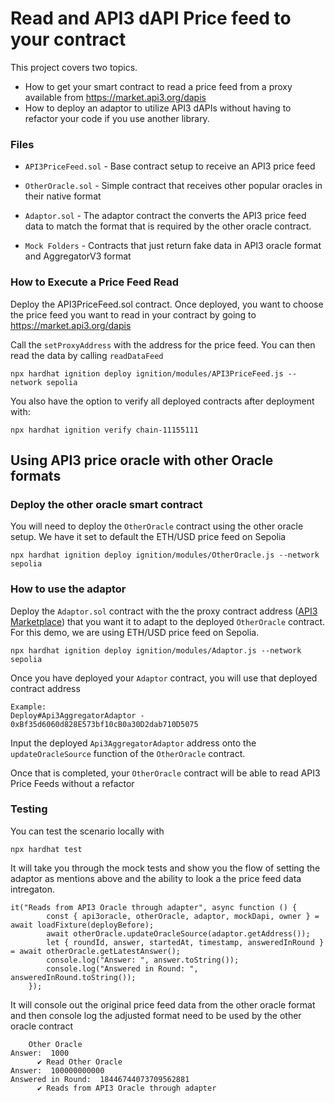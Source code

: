 # Read and API3 dAPI Price feed to your contract

This project covers two topics.
- How to get your smart contract to read a price feed from a proxy available from  https://market.api3.org/dapis
- How to deploy an adaptor to utilize API3 dAPIs without having to refactor your code if you use another library.

### Files

- `API3PriceFeed.sol` - Base contract setup to receive an API3 price feed
- `OtherOracle.sol` - Simple contract that receives other popular oracles in their native format
- `Adaptor.sol` - The adaptor contract the converts the API3 price feed data to match the format that is required by the other oracle contract.

- `Mock Folders` - Contracts that just return fake data in API3 oracle format and AggregatorV3 format

### How to Execute a Price Feed Read

Deploy the API3PriceFeed.sol contract.  Once deployed, you want to choose the price feed you want to read in your contract by going to https://market.api3.org/dapis

Call the `setProxyAddress` with the address for the price feed.  You can then read the data by calling `readDataFeed`

```
npx hardhat ignition deploy ignition/modules/API3PriceFeed.js --network sepolia
```
You also have the option to verify all deployed contracts after deployment with:
```
npx hardhat ignition verify chain-11155111
```
## Using API3 price oracle with other Oracle formats
### Deploy the other oracle smart contract
You will need to deploy the `OtherOracle` contract using the other oracle setup.  We have it set to default the ETH/USD price feed on Sepolia

```
npx hardhat ignition deploy ignition/modules/OtherOracle.js --network sepolia
```

### How to use the adaptor

Deploy the `Adaptor.sol` contract with the the proxy contract address ([API3 Marketplace](https://market.api3.org/dapis)) that you want it to adapt to the deployed `OtherOracle` contract. For this demo, we are using ETH/USD price feed on Sepolia.

```
npx hardhat ignition deploy ignition/modules/Adaptor.js --network sepolia  
```

Once you have deployed your `Adaptor` contract, you will use that deployed contract address
```
Example:
Deploy#Api3AggregatorAdaptor - 0xBf35d6060d828E573bf10cB0a30D2dab710D5075
```
Input the deployed `Api3AggregatorAdaptor` address onto the `updateOracleSource` function of the `OtherOracle` contract.

Once that is completed, your `OtherOracle` contract will be able to read API3 Price Feeds without a refactor


### Testing

You can test the scenario locally with 
```
npx hardhat test
```
It will take you through the mock tests and show you the flow of setting the adaptor as mentions above and the ability to look a the price feed data intregaton. 

```
it("Reads from API3 Oracle through adapter", async function () {
        const { api3oracle, otherOracle, adaptor, mockDapi, owner } = await loadFixture(deployBefore);
        await otherOracle.updateOracleSource(adaptor.getAddress());
        let { roundId, answer, startedAt, timestamp, answeredInRound } = await otherOracle.getLatestAnswer();
        console.log("Answer: ", answer.toString());
        console.log("Answered in Round: ", answeredInRound.toString());
    });
```

It will console out the original price feed data from the other oracle format and then console log the adjusted format need to be used by the other oracle contract
```
    Other Oracle
Answer:  1000
      ✔ Read Other Oracle
Answer:  100000000000
Answered in Round:  18446744073709562881
      ✔ Reads from API3 Oracle through adapter
```